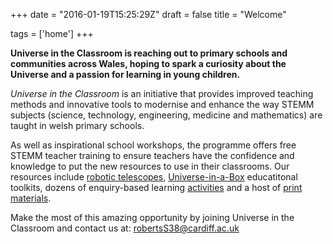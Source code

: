 +++
date = "2016-01-19T15:25:29Z"
draft = false
title = "Welcome"

tags = ['home']
+++

**Universe in the Classroom is reaching out to primary schools and communities across Wales, hoping to spark a curiosity about the Universe and a passion for learning in young children.**

*Universe in the Classroom* is an initiative that provides improved teaching methods and innovative tools to modernise and enhance the way STEMM subjects (science, technology, engineering, medicine and mathematics) are taught in welsh primary schools. 

As well as inspirational school workshops, the programme offers free STEMM teacher training to ensure teachers have the confidence and knowledge to put the new resources to use in their classrooms. Our resources include [robotic telescopes](/robotic-telescope-for-wales/), [Universe-in-a-Box](/Universe-in-a-Box/) educatitonal toolkits, dozens of enquiry-based learning [activities](/activities/) and a host of [print materials](/print-resources/). 

Make the most of this amazing opportunity by joining Universe in the Classroom and contact us at: [robertsS38@cardiff.ac.uk](mailto:robertsS38@cardiff.ac.uk) 